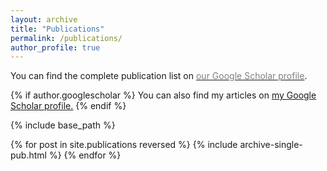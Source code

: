 ```yaml
---
layout: archive
title: "Publications"
permalink: /publications/
author_profile: true
---
```


You can find the complete publication list on <a href="https://scholar.google.com/citations?user=0egDKWMAAAAJ&hl=en">
<span style="color:gray">our Google Scholar profile</span></a>.


{% if author.googlescholar %}
  You can also find my articles on <u><a href="{{author.googlescholar}}">my Google Scholar profile</a>.</u>
{% endif %}

{% include base_path %}

{% for post in site.publications reversed %}
  {% include archive-single-pub.html %}
{% endfor %}
